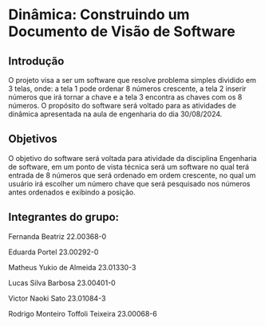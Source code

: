 # Dinâmica: Construindo um Documento de Visão de Software

## Introdução 
O projeto visa a ser um software que resolve problema simples dividido em 3 telas, onde: a tela 1 pode ordenar 8 números crescente, a tela 2 inserir números que irá tornar a chave e a tela 3 encontra as chaves com os 8 números. O propósito do software será voltado para as atividades de dinâmica apresentada na aula de engenharia do dia 30/08/2024. 


## Objetivos  
O objetivo do software será voltada para atividade da disciplina Engenharia de software, em um ponto de vista técnica será um software no qual terá entrada de 8 números que será ordenado em ordem crescente, no qual um usuário irá escolher um número chave que será pesquisado nos números antes ordenados e exibindo a posição.


## Integrantes do grupo:
Fernanda Beatriz 22.00368-0

Eduarda Portel 23.00292-0

Matheus Yukio de Almeida 23.01330-3

Lucas Silva Barbosa 23.00401-0

Victor Naoki Sato 23.01084-3

Rodrigo Monteiro Toffoli Teixeira 23.00068-6
